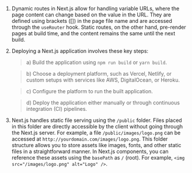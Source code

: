 1. Dynamic routes in Next.js allow for handling variable URLs, where the page content can change based on the value in the URL. They are defined using brackets ([]) in the page file name and are accessed through the `useRouter` hook. Static routes, on the other hand, pre-render pages at build time, and the content remains the same until the next build.

2. Deploying a Next.js application involves these key steps: 
   >a) Build the application using `npm run build` or `yarn build`. 
   
   >b) Choose a deployment platform, such as Vercel, Netlify, or custom setups with services like AWS, DigitalOcean, or Heroku. 
   
   >c) Configure the platform to run the built application. 
   
   >d) Deploy the application either manually or through continuous integration (CI) pipelines.

3. Next.js handles static file serving using the `/public` folder. Files placed in this folder are directly accessible by the client without going through the Next.js server. For example, a file `/public/images/logo.png` can be accessed at `http://yourdomain.com/images/logo.png`. This folder structure allows you to store assets like images, fonts, and other static files in a straightforward manner. In Next.js components, you can reference these assets using the `basePath` as `/` (root). For example, `<img src="/images/logo.png" alt="Logo" />`.